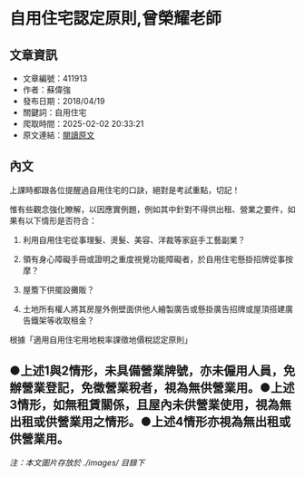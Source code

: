 # 自用住宅認定原則,曾榮耀老師

## 文章資訊
- 文章編號：411913
- 作者：蘇偉強
- 發布日期：2018/04/19
- 關鍵詞：自用住宅
- 爬取時間：2025-02-02 20:33:21
- 原文連結：[閱讀原文](https://real-estate.get.com.tw/Columns/detail.aspx?no=411913)

## 內文
上課時都跟各位提醒過自用住宅的口訣，絕對是考試重點，切記！

惟有些觀念強化瞭解，以因應實例題，例如其中針對不得供出租、營業之要件，如果有以下情形是否符合：

1. 利用自用住宅從事理髮、燙髮、美容、洋裁等家庭手工藝副業？

2. 領有身心障礙手冊或證明之重度視覺功能障礙者，於自用住宅懸掛招牌從事按摩？

3. 屋簷下供擺設攤販？

4. 土地所有權人將其房屋外側壁面供他人繪製廣告或懸掛廣告招牌或屋頂搭建廣告鐵架等收取租金？

根據「適用自用住宅用地稅率課徵地價稅認定原則」

●上述1與2情形，未具備營業牌號，亦未僱用人員，免辦營業登記，免徵營業稅者，視為無供營業用。●上述3情形，如無租賃關係，且屋內未供營業使用，視為無出租或供營業用之情形。●上述4情形亦視為無出租或供營業用。
---
*注：本文圖片存放於 ./images/ 目錄下*
